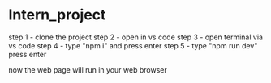 # Intern_project

step 1 - clone the project 
step 2 - open in vs code
step 3 - open terminal via vs code
step 4 - type "npm i" and press enter
step 5 - type "npm run dev" press enter 

now the web page will run in your web browser
